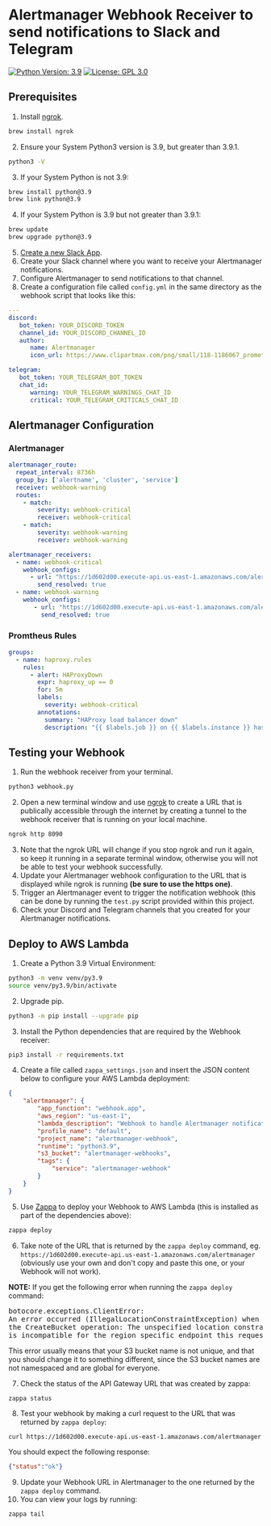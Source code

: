 # Alertmanager Webhook Receiver to send notifications to Slack and Telegram

[![Python Version: 3.9](
https://img.shields.io/badge/Python%20application-v3.9-blue
)](https://www.python.org/downloads/release/python-3913/)
[![License: GPL 3.0](
https://img.shields.io/github/license/ashleykleynhans/alertmanager-webhook
)](https://opensource.org/licenses/GPL-3.0)

## Prerequisites

1. Install [ngrok](https://ngrok.com/).
```bash
brew install ngrok
```
2. Ensure your System Python3 version is 3.9, but greater than 3.9.1.
```bash
python3 -V
```
3. If your System Python is not 3.9:
```bash
brew install python@3.9
brew link python@3.9
```
4. If your System Python is 3.9 but not greater than 3.9.1:
```bash
brew update
brew upgrade python@3.9
```
5. [Create a new Slack App](https://api.slack.com/start).
6. Create your Slack channel where you want to receive your
   Alertmanager notifications.
7. Configure Alertmanager to send notifications to that channel.
8. Create a configuration file called `config.yml` in the same directory
   as the webhook script that looks like this:
```yml
---
discord:
   bot_token: YOUR_DISCORD_TOKEN
   channel_id: YOUR_DISCORD_CHANNEL_ID
   author:
      name: Alertmanager
      icon_url: https://www.clipartmax.com/png/small/118-1186067_prometheus-software-logo-prometheus-monitoring.png

telegram:
   bot_token: YOUR_TELEGRAM_BOT_TOKEN
   chat_id:
      warning: YOUR_TELEGRAM_WARNINGS_CHAT_ID
      critical: YOUR_TELEGRAM_CRITICALS_CHAT_ID
```

## Alertmanager Configuration
### Alertmanager
```yaml
alertmanager_route:
  repeat_interval: 8736h
  group_by: ['alertname', 'cluster', 'service']
  receiver: webhook-warning
  routes:
    - match:
        severity: webhook-critical
        receiver: webhook-critical
    - match:
        severity: webhook-warning
        receiver: webhook-warning

alertmanager_receivers:
  - name: webhook-critical
    webhook_configs:
      - url: "https://1d602d00.execute-api.us-east-1.amazonaws.com/alertmanager/critical"
        send_resolved: true
  - name: webhook-warning
    webhook_configs:
       - url: "https://1d602d00.execute-api.us-east-1.amazonaws.com/alertmanager/warning"
         send_resolved: true
```
### Promtheus Rules
```yaml
groups:
  - name: haproxy.rules
    rules:
      - alert: HAProxyDown
        expr: haproxy_up == 0
        for: 5m
        labels:
          severity: webhook-critical
        annotations:
          summary: "HAProxy load balancer down"
          description: "{{ $labels.job }} on {{ $labels.instance }} has been down for 5 minutes."
```

## Testing your Webhook

1. Run the webhook receiver from your terminal.
```bash
python3 webhook.py
```
2. Open a new terminal window and use [ngrok](https://ngrok.com/) to create
a URL that is publically accessible through the internet by creating a tunnel
to the webhook receiver that is running on your local machine.
```bash
ngrok http 8090
```
3. Note that the ngrok URL will change if you stop ngrok and run it again,
   so keep it running in a separate terminal window, otherwise you will not
   be able to test your webhook successfully.
4. Update your Alertmanager webhook configuration to the URL that is displayed
while ngrok is running **(be sure to use the https one)**.
5. Trigger an Alertmanager event to trigger the notification webhook (this can
   be done by running the `test.py` script provided within this project.
6. Check your Discord and Telegram channels that you created for your Alertmanager
   notifications.

## Deploy to AWS Lambda

1. Create a Python 3.9 Virtual Environment:
```bash
python3 -m venv venv/py3.9
source venv/py3.9/bin/activate
```
2. Upgrade pip.
```bash
python3 -m pip install --upgrade pip
```
3. Install the Python dependencies that are required by the Webhook receiver:
```bash
pip3 install -r requirements.txt
```
4. Create a file called `zappa_settings.json` and insert the JSON content below
to configure your AWS Lambda deployment:
```json
{
    "alertmanager": {
        "app_function": "webhook.app",
        "aws_region": "us-east-1",
        "lambda_description": "Webhook to handle Alertmanager notifications",
        "profile_name": "default",
        "project_name": "alertmanager-webhook",
        "runtime": "python3.9",
        "s3_bucket": "alertmanager-webhooks",
        "tags": {
            "service": "alertmanager-webhook"
        }
    }
}
```
5. Use [Zappa](https://github.com/Zappa/Zappa) to deploy your Webhook
to AWS Lambda (this is installed as part of the dependencies above):
```bash
zappa deploy
```
6. Take note of the URL that is returned by the `zappa deploy` command,
eg. `https://1d602d00.execute-api.us-east-1.amazonaws.com/alertmanager`
   (obviously use your own and don't copy and paste this one, or your
Webhook will not work).

**NOTE:** If you get the following error when running the `zappa deploy` command:

<pre>
botocore.exceptions.ClientError:
An error occurred (IllegalLocationConstraintException) when calling
the CreateBucket operation: The unspecified location constraint
is incompatible for the region specific endpoint this request was sent to.
</pre>

This error usually means that your S3 bucket name is not unique, and that you
should change it to something different, since the S3 bucket names are not
namespaced and are global for everyone.

7. Check the status of the API Gateway URL that was created by zappa:
```bash
zappa status
```
8. Test your webhook by making a curl request to the URL that was returned
by `zappa deploy`:
```
curl https://1d602d00.execute-api.us-east-1.amazonaws.com/alertmanager
```
You should expect the following response:
```json
{"status":"ok"}
```
9. Update your Webhook URL in Alertmanager to the one returned by the
`zappa deploy` command.
10. You can view your logs by running:
```bash
zappa tail
```
